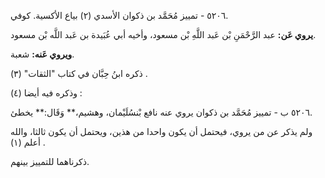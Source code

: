 ٥٢٠٦ - تمييز مُحَمَّد بن ذكوان الأسدي (٢) بياع الأكسية. كوفي.

**يروي عَن:** عبد الرَّحْمَنِ بْن عَبد اللَّهِ بْن مسعود، وأخيه أبي عُبَيدة بن عَبد اللَّه بْن مسعود.

**ويروي عَنه:** شعبة.

ذكره ابنُ حِبَّان في كتاب "الثقات" (٣) .

وذكره فيه أيضا (٤) :

٥٢٠٦ ب - تمييز مُحَمَّد بن ذكوان يروي عنه نافع بْنسُلَيْمان، وهشيم،** وَقَال:** يخطئ.

ولم يذكر عن من يروي، فيحتمل أن يكون واحدا من هذين، ويحتمل أن يكون ثالثا، والله أعلم (١) .

ذكرناهما للتمييز بينهم.